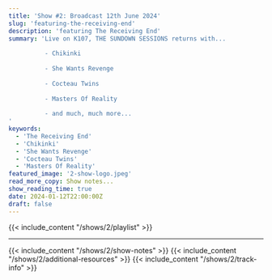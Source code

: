 ```yaml
---
title: 'Show #2: Broadcast 12th June 2024'
slug: 'featuring-the-receiving-end'
description: 'featuring The Receiving End'
summary: 'Live on K107, THE SUNDOWN SESSIONS returns with...
 
          - Chikinki
                 
          - She Wants Revenge
          
          - Cocteau Twins
          
          - Masters Of Reality
          
          - and much, much more...
'
keywords:
  - 'The Receiving End'
  - 'Chikinki'
  - 'She Wants Revenge'
  - 'Cocteau Twins'
  - 'Masters Of Reality'
featured_image: '2-show-logo.jpeg'
read_more_copy: Show notes...
show_reading_time: true
date: 2024-01-12T22:00:00Z
draft: false
---
```

{{< include_content "/shows/2/playlist" >}}

---

{{< include_content "/shows/2/show-notes" >}}
{{< include_content "/shows/2/additional-resources" >}}
{{< include_content "/shows/2/track-info" >}}

